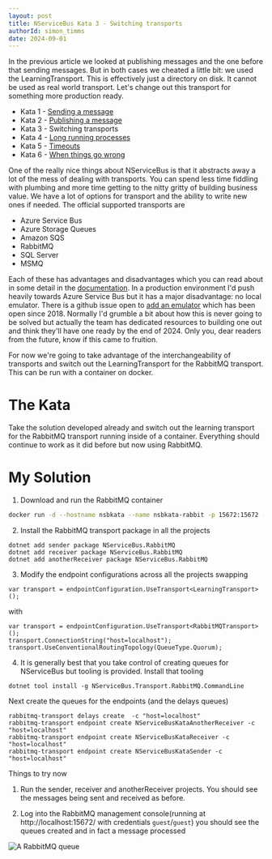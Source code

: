 ```yaml
---
layout: post
title: NServiceBus Kata 3 - Switching transports
authorId: simon_timms
date: 2024-09-01
---
```


In the previous article we looked at publishing messages and the one before that sending messages. But in both cases we cheated a little bit: we used the LearningTransport. This is effectively just a directory on disk. It cannot be used as real world transport. Let's change out this transport for something more production ready.

<!--more-->

* Kata 1 - [Sending a message](https://blog.simontimms.com/2024/08/30/nservicebus-kata-1)
* Kata 2 - [Publishing a message](https://blog.simontimms.com/2024/08/31/nservicebus-kata-2/) 
* Kata 3 - Switching transports
* Kata 4 - [Long running processes](https://blog.simontimms.com/2024/09/01/nservicebus-kata-4)
* Kata 5 - [Timeouts](https://blog.simontimms.com/2024/09/09/nservicebus-kata-5)
* Kata 6 - [When things go wrong](https://blog.simontimms.com/2024/09/14/nservicebus-kata-6)


One of the really nice things about NServiceBus is that it abstracts away a lot of the mess of dealing with transports. You can spend less time fiddling with plumbing and more time getting to the nitty gritty of building business value. We have a lot of options for transport and the ability to write new ones if needed. The official supported transports are 

* Azure Service Bus
* Azure Storage Queues
* Amazon SQS
* RabbitMQ
* SQL Server
* MSMQ

Each of these has advantages and disadvantages which you can read about in some detail in the [documentation](https://docs.particular.net/transports/). In a production environment I'd push heavily towards Azure Service Bus but it has a major disadvantage: no local emulator. There is a github issue open to [add an emulator](https://github.com/Azure/azure-service-bus/issues/223) which has been open since 2018. Normally I'd grumble a bit about how this is never going to be solved but actually the team has dedicated resources to building one out and think they'll have one ready by the end of 2024. Only you, dear readers from the future, know if this came to fruition.

For now we're going to take advantage of the interchangeability of transports and switch out the LearningTransport for the RabbitMQ transport. This can be run with a container on docker. 

# The Kata

Take the solution developed already and switch out the learning transport for the RabbitMQ transport running inside of a container. Everything should continue to work as it did before but now using RabbitMQ.

# My Solution

1. Download and run the RabbitMQ container

```bash
docker run -d --hostname nsbkata --name nsbkata-rabbit -p 15672:15672 -p 5672:5672 rabbitmq:3-management
```

2. Install the RabbitMQ transport package in all the projects
```
dotnet add sender package NServiceBus.RabbitMQ
dotnet add receiver package NServiceBus.RabbitMQ
dotnet add anotherReceiver package NServiceBus.RabbitMQ
```

3. Modify the endpoint configurations across all the projects swapping 

```
var transport = endpointConfiguration.UseTransport<LearningTransport>();
```

with 

```
var transport = endpointConfiguration.UseTransport<RabbitMQTransport>();
transport.ConnectionString("host=localhost");
transport.UseConventionalRoutingTopology(QueueType.Quorum);
```

4. It is generally best that you take control of creating queues for NServiceBus but tooling is provided. Install that tooling 

```
dotnet tool install -g NServiceBus.Transport.RabbitMQ.CommandLine
```

Next create the queues for the endpoints (and the delays queues)

```
rabbitmq-transport delays create  -c "host=localhost"
rabbitmq-transport endpoint create NServiceBusKataAnotherReceiver -c "host=localhost"
rabbitmq-transport endpoint create NServiceBusKataReceiver -c "host=localhost"
rabbitmq-transport endpoint create NServiceBusKataSender -c "host=localhost"
```

Things to try now

1. Run the sender, receiver and anotherReceiver projects. You should see the messages being sent and received as before.

2. Log into the RabbitMQ management console(running at http://localhost:15672/ with credentials `guest`/`guest`) you should see the queues created and in fact a message processed

![A RabbitMQ queue](/images/nservicebus/2024-09-01-12-09-20.png)